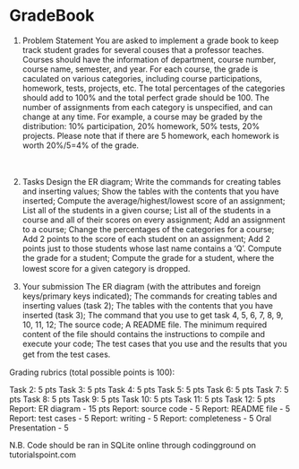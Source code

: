# GradeBook
1. Problem Statement
You are asked to implement a grade book to keep track student grades for several couses that a professor teaches. Courses should have the information of department, course number, course name, semester, and year.  For each course, the grade is caculated on various categories, including course participations, homework, tests, projects, etc.  The total percentages of the categories should add to 100% and the total perfect grade should be 100. The number of assignments from each category is unspecified, and can change at any time.  For example, a course may be graded by the distribution: 10% participation, 20% homework, 50% tests, 20% projects. Please note that if there are 5 homework, each homework is worth 20%/5=4% of the grade.

　

2. Tasks
Design the ER diagram;
Write the commands for creating tables and inserting values;
Show the tables with the contents that you have inserted;
Compute the average/highest/lowest score of an assignment;
List all of the students in a given course;
List all of the students in a course and all of their scores on every assignment;
Add an assignment to a course;
Change the percentages of the categories for a course;
Add 2 points to the score of each student on an assignment;
Add 2 points just to those students whose last name contains a ‘Q’.
Compute the grade for a student;
Compute the grade for a student, where the lowest score for a given category is dropped.
　

3. Your submission
The ER diagram (with the attributes and foreign keys/primary keys indicated);
The commands for creating tables and inserting values (task 2);
The tables with the contents that you have inserted (task 3);
The command that you use to get task 4, 5, 6, 7, 8, 9, 10, 11, 12;
The source code;
A README file. The minimum required content of the file should contains the instructions to compile and execute your code;
The test cases that you use and the results that you get from the test cases.
　

Grading rubrics (total possible points is 100):

Task 2: 5 pts
Task 3: 5 pts
Task 4: 5 pts
Task 5: 5 pts
Task 6: 5 pts
Task 7: 5 pts
Task 8: 5 pts
Task 9: 5 pts
Task 10: 5 pts
Task 11: 5 pts
Task 12: 5 pts
Report: ER diagram - 15 pts
Report: source code - 5
Report: README file - 5
Report: test cases - 5
Report: writing - 5
Report: completeness - 5
Oral Presentation - 5

N.B. Code should be ran in SQLite online through codingground on tutorialspoint.com
